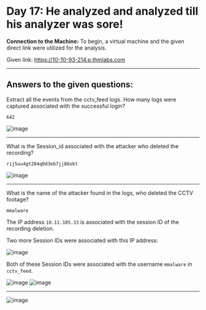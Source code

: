# Day 17: He analyzed and analyzed till his analyzer was sore!

**Connection to the Machine:**
To begin, a virtual machine and the given direct link were utilized for the analysis.

Given link: https://10-10-93-214.p.thmlabs.com 

---

## Answers to the given questions:

Extract all the events from the cctv_feed logs. How many logs were captured associated with the successful login?

```
642
```

![image](https://github.com/user-attachments/assets/39be2a8d-d7c0-4c8c-b532-1b2160818982)

---

What is the Session_id associated with the attacker who deleted the recording?

```
rij5uu4gt204q0d3eb7jj86okt
```

![image](https://github.com/user-attachments/assets/f7799245-4845-4de0-adb1-ba6b8b1a98ae)

---

What is the name of the attacker found in the logs, who deleted the CCTV footage?

```
mmalware
```

The IP address `10.11.105.33` is associated with the session ID of the recording deletion.

Two more Session IDs were associated with this IP address:

![image](https://github.com/user-attachments/assets/2090ca72-c7f7-4a3b-a632-d8fe861f013f)

Both of these Session IDs were associated with the username `mmalware` in `cctv_feed`.

![image](https://github.com/user-attachments/assets/83e2478f-411a-41fc-8f46-3c5af0582729)
![image](https://github.com/user-attachments/assets/92dd0a05-fb30-462f-9ff6-72f5d5500665)

---

![image](https://github.com/user-attachments/assets/0d1b5127-157c-4327-a688-6f9ccdbac877)

